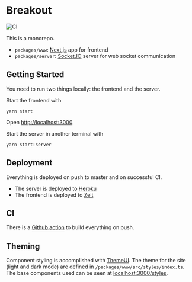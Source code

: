 # Breakout

![CI](https://github.com/prodo-dev/breakout/workflows/CI/badge.svg)

This is a monorepo.

- `packages/www`: [Next.js](https://nextjs.org/) app for frontend
- `packages/server`: [Socket.IO](https://socket.io/) server for web socket communication

## Getting Started

You need to run two things locally: the frontend and the server.

Start the frontend with

```
yarn start
```

Open [http://localhost:3000](http://localhost:3000).

Start the server in another terminal with

```
yarn start:server
```

## Deployment

Everything is deployed on push to master and on successful CI.

- The server is deployed to [Heroku](https://dashboard.heroku.com/)
- The frontend is deployed to [Zeit](zeit.co/)

## CI

There is a [Github action](https://github.com/prodo-dev/breakout/actions) to build everything on push.

## Theming

Component styling is accomplished with [ThemeUI](https://theme-ui.com/). The
theme for the site (light and dark mode) are defined in
`/packages/www/src/styles/index.ts`. The base components used can be seen at
[localhost:3000/styles](http://localhost:3000/styles).
